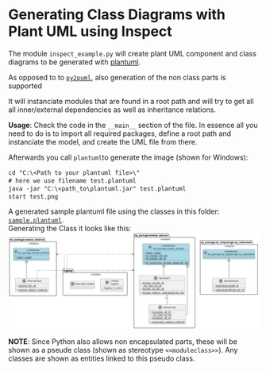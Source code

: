 # Generating Class Diagrams with Plant UML using Inspect

The module `inspect_example.py` will create plant UML component and class diagrams to be generated with [plantuml](https://plantuml.com/en).

As opposed to to [`py2puml`](https://github.com/lucsorel/py2puml), also generation of the non class parts is supported

It will instanciate modules that are found in a root path and will try to get all all inner/external dependencies as well as inheritance relations.

**Usage**: Check the code in the `__main__` section of the file. In essence all you need to do is to import all required packages, define a root path and instanciate the model, and create the UML file from there.  

Afterwards you call `plantuml`to generate the image (shown for Windows):

```
cd "C:\<Path to your plantuml file>\"
# here we use filename test.plantuml
java -jar "C:\<path_to\plantuml.jar" test.plantuml
start test.png
```

A generated sample plantuml file using the classes in this folder: [`sample.plantuml`](artifacts/sample.plantuml).  
Generating the Class it looks like this:
![sample uml model](artifacts/sample.png)

**NOTE**: Since Python also allows non encapsulated parts, these will be shown as a pseude class (shown as stereotype `<<moduleclass>>`). Any classes are shown as entities linked to this pseudo class.
